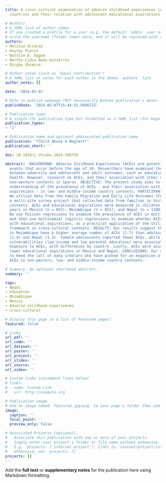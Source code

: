 ```yaml
---
title: A cross-cultural examination of adverse childhood experiences in low-and middle-income
  countries and their relation with adolescent educational aspirations

# Authors
# A YAML list of author names
# If you created a profile for a user (e.g. the default `admin` user at `content/authors/admin/`), 
# write the username (folder name) here, and it will be replaced with their full name and linked to their profile.
authors:
- Melissa Alcaraz
- Hayley Pierce
- Natalie D. Eggum
- Bertha Lidia Nuño-Gutiérrez
- Dirgha Ghimire

# Author notes (such as 'Equal Contribution')
# A YAML list of notes for each author in the above `authors` list
author_notes: []

date: '2024-03-01'

# Date to publish webpage (NOT necessarily Bibtex publication's date).
publishDate: '2024-05-07T15:44:31.949672Z'

# Publication type.
# A single CSL publication type but formatted as a YAML list (for Hugo requirements).
publication_types:
- '2'

# Publication name and optional abbreviated publication name.
publication: '*Child Abuse & Neglect*'
publication_short: ''

doi: 10.1016/j.chiabu.2024.106756

abstract: 'BACKGROUND: Adverse Childhood Experiences (ACEs) are potentially traumatic
  events that occur before the age of 18. Researchers have examined the negative associations
  between adversity and adolescent and adult outcomes, such as education and physical
  health. However, research on ACEs, and their association with other outcomes in
  non-western contexts is sparse. OBJECTIVE: The present study aims to increase our
  understanding of the prevalence of ACEs - and their association with educational
  aspirations - in low- and middle-income country contexts. PARTICIPANTS AND SETTING:
  We utilize data from the Family Migration and Early Life Outcomes (FAMELO) project,
  a multi-site survey project that collected data from families in historically high-migration
  contexts. ACEs and educational aspirations were measured in children aged 11 to17
  years in Mexico (n = 853), Mozambique (n = 651), and Nepal (n = 1180). METHODS:
  We use Poisson regressions to examine the prevalence of ACEs in multiple cultures,
  and then use multinomial logistic regressions to examine whether ACEs are associated
  with educational aspirations, as a practical application of the utility of the ACEs
  framework in cross-cultural contexts. RESULTS: Our results suggest that adolescents
  in Mozambique have a higher average number of ACEs (2.7) than adolescents in Mexico
  (1.4) and Nepal (1.3). Female adolescents reported fewer ACEs, while socioeconomic
  vulnerabilities (low-income and low parental education) were associated with higher
  exposure to ACEs, with differences by country. Lastly, ACEs were associated with
  lower educational aspirations in Mexico and Nepal. CONCLUSIONS: Our study attempted
  to heed the call of many scholars who have pushed for an expansion of research on
  ACEs in non-western, low- and middle-income country contexts.'

# Summary. An optional shortened abstract.
summary: ''

tags:
- Nepal
- Education
- Mozambique
- Mexico
- Adverse childhood experiences
- Cross-cultural

# Display this page in a list of Featured pages?
featured: false

# Links
url_pdf: ''
url_code: ''
url_dataset: ''
url_poster: ''
url_project: ''
url_slides: ''
url_source: ''
url_video: ''

# Custom links (uncomment lines below)
# links:
# - name: Custom Link
#   url: http://example.org

# Publication image
# Add an image named `featured.jpg/png` to your page's folder then add a caption below.
image:
  caption: ''
  focal_point: ''
  preview_only: false

# Associated Projects (optional).
#   Associate this publication with one or more of your projects.
#   Simply enter your project's folder or file name without extension.
#   E.g. `projects: ['internal-project']` links to `content/project/internal-project/index.md`.
#   Otherwise, set `projects: []`.
projects: []
---
```


Add the **full text** or **supplementary notes** for the publication here using Markdown formatting.
